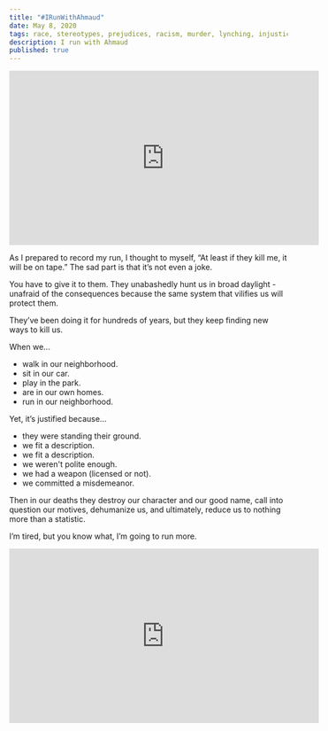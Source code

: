 ```yaml
---
title: "#IRunWithAhmaud"
date: May 8, 2020
tags: race, stereotypes, prejudices, racism, murder, lynching, injustice
description: I run with Ahmaud
published: true
---
```



<div class="video-container">
  <iframe width="560" height="315" src="https://www.youtube.com/embed/-3zQ3xTqjBE" frameborder="0" allow="accelerometer; autoplay; encrypted-media; gyroscope; picture-in-picture" allowfullscreen></iframe>
</div>

As I prepared to record my run, I thought to myself, “At least if they kill me, it will be on tape.” The sad part is that it’s not even a joke.

You have to give it to them. They unabashedly hunt us in broad daylight - unafraid of the consequences because the same system that vilifies us will protect them.

They’ve been doing it for hundreds of years, but they keep finding new ways to kill us.

When we...

- walk in our neighborhood.
- sit in our car.
- play in the park.
- are in our own homes.
- run in our neighborhood.

Yet, it’s justified because...

- they were standing their ground.
- we fit a description.
- we fit a description.
- we weren't polite enough.
- we had a weapon (licensed or not).
- we committed a misdemeanor.

Then in our deaths they destroy our character and our good name, call into question our motives, dehumanize us, and ultimately, reduce us to nothing more than a statistic.

I’m tired, but you know what, I’m going to run more.

<div class="video-container">
  <iframe width="560" height="315" src="https://www.youtube.com/embed/XqghR7cO1Gw" frameborder="0" allow="accelerometer; autoplay; encrypted-media; gyroscope; picture-in-picture" allowfullscreen></iframe>
</div>
